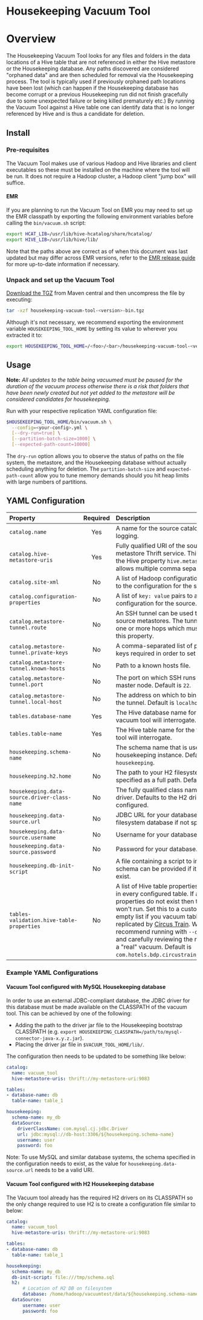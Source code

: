 # Housekeeping Vacuum Tool

# Overview

The Housekeeping Vacuum Tool looks for any files and folders in the data locations of a Hive table that are not referenced in either the Hive metastore or the Housekeeping database. Any paths discovered are considered "orphaned data" and are then scheduled for removal via the Housekeeping process. The tool is typically used if previously orphaned path locations have been lost (which can happen if the Housekeeping database has become corrupt or a previous Housekeeping run did not finish gracefully due to some unexpected failure or being killed prematurely etc.) By running the Vacuum Tool against a Hive table one can identify data that is no longer referenced by Hive and is thus a candidate for deletion.  

## Install

### Pre-requisites

The Vacuum Tool makes use of various Hadoop and Hive libraries and client executables so these must be installed on the machine where the tool will be run. It does not require a Hadoop cluster, a Hadoop client "jump box" will suffice.

#### EMR 

If you are planning to run the Vacuum Tool on EMR you may need to set up the EMR classpath by exporting the following environment variables before calling the `bin/vacuum.sh` script:

```bash
export HCAT_LIB=/usr/lib/hive-hcatalog/share/hcatalog/
export HIVE_LIB=/usr/lib/hive/lib/
```

Note that the paths above are correct as of when this document was last updated but may differ across EMR versions, refer to the [EMR release guide](http://docs.aws.amazon.com/emr/latest/ReleaseGuide/emr-release-components.html) for more up-to-date information if necessary.

### Unpack and set up the Vacuum Tool

[Download the TGZ](https://repository.sonatype.org/service/local/artifact/maven/redirect?r=central-proxy&g=com.hotels&a=housekeeping-vacuum-tool&p=tgz&v=RELEASE&c=bin) from Maven central and then uncompress the file by executing:

```bash
tar -xzf housekeeping-vacuum-tool-<version>-bin.tgz
```

Although it's not necessary, we recommend exporting the environment variable `HOUSEKEEPING_TOOL_HOME` by setting its value to wherever you extracted it to:

```bash
export HOUSEKEEPING_TOOL_HOME=/<foo>/<bar>/housekeeping-vacuum-tool-<version>
```

## Usage

**Note:** _All updates to the table being vacuumed must be paused for the duration of the vacuum process otherwise there is a risk that folders that have been newly created but not yet added to the metastore will be considered candidates for housekeeping._

Run with your respective replication YAML configuration file:

```bash
$HOUSEKEEPING_TOOL_HOME/bin/vacuum.sh \
  --config=<your-config>.yml \
  [--dry-run=true] \
  [--partition-batch-size=1000] \
  [--expected-path-count=10000]
```

The `dry-run` option allows you to observe the status of paths on the file system, the metastore, and the Housekeeping database without actually scheduling anything for deletion. The `partition-batch-size` and `expected-path-count` allow you to tune memory demands should you hit heap limits with large numbers of partitions.

## YAML Configuration

|Property|Required|Description|
|:----|:----:|:----|
|`catalog.name`|Yes|A name for the source catalog for events and logging.|
|`catalog.hive-metastore-uris`|Yes|Fully qualified URI of the source cluster's Hive metastore Thrift service. This property mimics the Hive property `hive.metastore.uris` and allows multiple comma separated URIs.|
|`catalog.site-xml`|No|A list of Hadoop configuration XML files to add to the configuration for the source.|
|`catalog.configuration-properties`|No|A list of `key: value` pairs to add to the Hadoop configuration for the source.|
|`catalog.metastore-tunnel.route`|No|An SSH tunnel can be used to connect to source metastores. The tunnel may consist of one or more hops which must be declared in this property.|
|`catalog.metastore-tunnel.private-keys`|No|A comma-separated list of paths to any SSH keys required in order to set up the SSH tunnel.|
|`catalog.metastore-tunnel.known-hosts`|No|Path to a known hosts file.|
|`catalog.metastore-tunnel.port`|No|The port on which SSH runs on the source master node. Default is `22`.|
|`catalog.metastore-tunnel.local-host`|No|The address on which to bind the local end of the tunnel. Default is `localhost`.|
|`tables.database-name`|Yes|The Hive database name for the table the vacuum tool will interrogate.|
|`tables.table-name`|Yes| The Hive table name for the table the vacuum tool will interrogate.|
|`housekeeping.schema-name`|No|The schema name that is used in your housekeeping instance. Defaults to `housekeeping`.|
|`housekeeping.h2.home`|No|The path to your H2 filesystem database specified as a full path. Defaults to `$HOME/data`.|
|`housekeeping.data-source.driver-class-name` |No|The fully qualified class name of your database driver. Defaults to the H2 driver if not configured.|
|`housekeeping.data-source.url` |No| JDBC URL for your database. Defaults to H2 filesystem database if not specified. |
|`housekeeping.data-source.username` |No| Username for your database.|
|`housekeeping.data-source.password` |No| Password for your database.|
|`housekeeping.db-init-script`|No|A file containing a script to initialise your schema can be provided if it does not already exist.|
|`tables-validation.hive-table-properties`|No| A list of Hive table properties that need to exist in every configured table. If any of these properties do not exist then the vacuum tool won't run. Set this to a custom property or an empty list if you vacuum tables that are not replicated by [Circus Train](https://github.com/HotelsDotCom/circus-train). We always recommend running with `--dry-run=true` first and carefully reviewing the results before doing a "real" vacuum. Default is `com.hotels.bdp.circustrain.replication.event`.|

### Example YAML Configurations

#### Vacuum Tool configured with MySQL Housekeeping database

In order to use an external JDBC-compliant database, the JDBC driver for this database must be made available on the CLASSPATH of the vacuum tool. 
This can be achieved by one of the following:
* Adding the path to the driver jar file to the Housekeeping bootstrap CLASSPATH (e.g. `export HOUSEKEEPING_CLASSPATH=/path/to/mysql-connector-java-x.y.z.jar`). 
* Placing the driver jar file in `$VACUUM_TOOL_HOME/lib/`.

The configuration then needs to be updated to be something like below:

```yaml
catalog:
  name: vacuum_tool
  hive-metastore-uris: thrift://my-metastore-uri:9083

tables:
- database-name: db
  table-name: table_1

housekeeping:
  schema-name: my_db
  dataSource:
    driverClassName: com.mysql.cj.jdbc.Driver
    url: jdbc:mysql://db-host:3306/${housekeeping.schema-name}
    username: user
    password: foo
```

Note: To use MySQL and similar database systems, the schema specified in the configuration needs to exist, as the value for `housekeeping.data-source.url` needs to be a valid URI. 

#### Vacuum Tool configured with H2 Housekeeping database

The Vacuum tool already has the required H2 drivers on its CLASSPATH so the only change required to use H2 is to create a configuration file similar to below:

```yaml
catalog:
  name: vacuum_tool
  hive-metastore-uris: thrift://my-metastore-uri:9083

tables:
- database-name: db
  table-name: table_1

housekeeping:
  schema-name: my_db
  db-init-script: file:///tmp/schema.sql
  h2:
      # Location of H2 DB on filesystem
      database: /home/hadoop/vacuumtest/data/${housekeeping.schema-name}
  dataSource:
      username: user
      password: foo
```